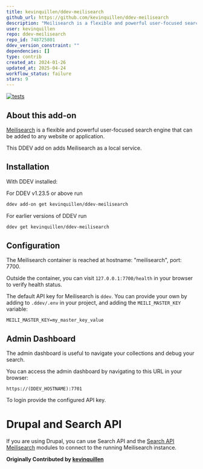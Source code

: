```yaml
---
title: kevinquillen/ddev-meilisearch
github_url: https://github.com/kevinquillen/ddev-meilisearch
description: "Meilisearch is a flexible and powerful user-focused search engine that can be added to any website or application. This is an add on for DDEV so you can run and develop integrations for Meilisearch locally."
user: kevinquillen
repo: ddev-meilisearch
repo_id: 748725801
ddev_version_constraint: ""
dependencies: []
type: contrib
created_at: 2024-01-26
updated_at: 2025-04-24
workflow_status: failure
stars: 9
---
```


[![tests](https://github.com/kevinquillen/ddev-meilisearch/actions/workflows/tests.yml/badge.svg)](https://github.com/kevinquillen/ddev-meilisearch/actions/workflows/tests.yml)

## About this add-on

[Meilisearch](https://www.meilisearch.com/) is a flexible and powerful user-focused search engine that can 
be added to any website or application.

This DDEV add on adds Meilisearch as a local service.

## Installation

With DDEV installed:

For DDEV v1.23.5 or above run

```sh
ddev add-on get kevinquillen/ddev-meilisearch
```

For earlier versions of DDEV run

```sh
ddev get kevinquillen/ddev-meilisearch
```

## Configuration

The Meilisearch container is reached at hostname: "meilisearch", port: 7700.

Outside the container, you can visit `127.0.0.1:7700/health` in your browser to verify health status.

The default API key for Meilisearch is `ddev`. You can provide your own by 
adding to `.ddev/.env` in your project, and adding the `MEILI_MASTER_KEY` variable:

`MEILI_MASTER_KEY=my_master_key_value`

## Admin Dashboard

The admin dashboard is useful to navigate your collections and debug your 
search.

You can access the admin dashboard by navigating to this URL in your browser:

`https://(DDEV_HOSTNAME):7701`

To login provide the configured API key.

# Drupal and Search API

If you are using Drupal, you can use Search API and the [Search API 
Meilisearch](https://www.drupal.org/project/search_api_meilisearch) 
modules to connect to the running Meilisearch instance.

**Originally Contributed by [kevinquillen](https://github.com/kevinquillen)**

